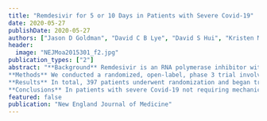```yaml
---
title: "Remdesivir for 5 or 10 Days in Patients with Severe Covid-19"
date: 2020-05-27
publishDate: 2020-05-27
authors: ["Jason D Goldman", "David C B Lye", "David S Hui", "Kristen M Marks", "Raffaele Bruno", "Rocio Montejano", "Christoph D Spinner", "Massimo Galli", "Mi-Young Ahn", "Ronald G Nahass", "Yao-Shen Chen", "Devi SenGupta", "Robert H Hyland", "Anu O Osinusi", "Huyen Cao", "Christiana Blair", "Xuelian Wei", "Anuj Gaggar", "Diana M Brainard", "William J Towner", "Jose Muñoz", "Kathleen M Mullane", "Francisco M Marty", "Karen T Tashima", "George Diaz", "Aruna Subramanian", "**GS-US-540-5773 Investigators**"]
header:
  image: "NEJMoa2015301_f2.jpg"
publication_types: ["2"]
abstract: "**Background** Remdesivir is an RNA polymerase inhibitor with potent antiviral activity in vitro and efficacy in animal models of coronavirus disease 2019 (Covid-19).
**Methods** We conducted a randomized, open-label, phase 3 trial involving hospitalized patients with confirmed SARS-CoV-2 infection, oxygen saturation of 94% or less while they were breathing ambient air, and radiologic evidence of pneumonia. Patients were randomly assigned in a 1:1 ratio to receive intravenous remdesivir for either 5 days or 10 days. All patients received 200 mg of remdesivir on day 1 and 100 mg once daily on subsequent days. The primary end point was clinical status on day 14, assessed on a 7-point ordinal scale.
**Results** In total, 397 patients underwent randomization and began treatment (200 patients for 5 days and 197 for 10 days). The median duration of treatment was 5 days (interquartile range, 5 to 5) in the 5-day group and 9 days (interquartile range, 5 to 10) in the 10-day group. At baseline, patients randomly assigned to the 10-day group had significantly worse clinical status than those assigned to the 5-day group (P = 0.02). By day 14, a clinical improvement of 2 points or more on the ordinal scale occurred in 64% of patients in the 5-day group and in 54% in the 10-day group. After adjustment for baseline clinical status, patients in the 10-day group had a distribution in clinical status at day 14 that was similar to that among patients in the 5-day group (P = 0.14). The most common adverse events were nausea (9% of patients), worsening respiratory failure (8%), elevated alanine aminotransferase level (7%), and constipation (7%).
**Conclusions** In patients with severe Covid-19 not requiring mechanical ventilation, our trial did not show a significant difference between a 5-day course and a 10-day course of remdesivir. With no placebo control, however, the magnitude of benefit cannot be determined. (Funded by Gilead Sciences; GS-US-540-5773 ClinicalTrials.gov number, NCT04292899.)."
featured: false 
publication: "New England Journal of Medicine"
---
```

